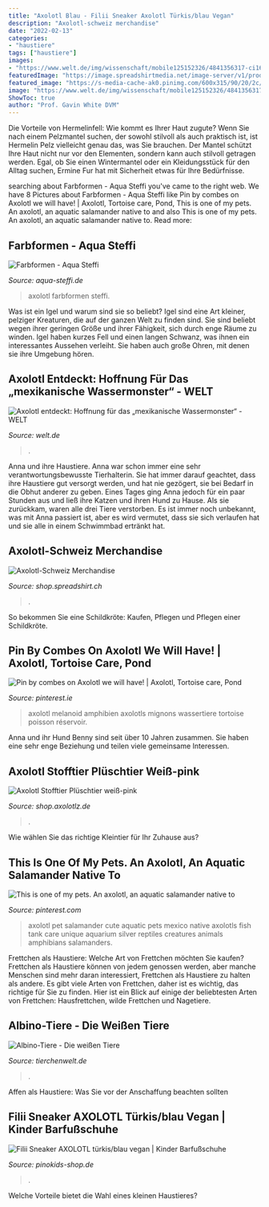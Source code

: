 ```yaml
---
title: "Axolotl Blau - Filii Sneaker Axolotl Türkis/blau Vegan"
description: "Axolotl-schweiz merchandise"
date: "2022-02-13"
categories:
- "haustiere"
tags: ["haustiere"]
images:
- "https://www.welt.de/img/wissenschaft/mobile125152326/4841356317-ci16x9-w880/In-this-Friday-Feb-21-2014-photo-a-y.jpg"
featuredImage: "https://image.spreadshirtmedia.net/image-server/v1/products/T20A2PA4347PT17X27Y0D131589858FS7489/views/1,width=500,height=500,appearanceId=2,backgroundColor=fff/axolotl-maenner-premium-hoodie.jpg"
featured_image: "https://s-media-cache-ak0.pinimg.com/600x315/90/20/2c/90202c5b25fa558da55288566295c7a4.jpg"
image: "https://www.welt.de/img/wissenschaft/mobile125152326/4841356317-ci16x9-w880/In-this-Friday-Feb-21-2014-photo-a-y.jpg"
ShowToc: true
author: "Prof. Gavin White DVM"
---
```



Die Vorteile von Hermelinfell: Wie kommt es Ihrer Haut zugute?
Wenn Sie nach einem Pelzmantel suchen, der sowohl stilvoll als auch praktisch ist, ist Hermelin Pelz vielleicht genau das, was Sie brauchen. Der Mantel schützt Ihre Haut nicht nur vor den Elementen, sondern kann auch stilvoll getragen werden. Egal, ob Sie einen Wintermantel oder ein Kleidungsstück für den Alltag suchen, Ermine Fur hat mit Sicherheit etwas für Ihre Bedürfnisse.

	

		
searching about Farbformen - Aqua Steffi you've came to the right web. We have 8 Pictures about Farbformen - Aqua Steffi like Pin by combes on Axolotl we will have! | Axolotl, Tortoise care, Pond, This is one of my pets. An axolotl, an aquatic salamander native to and also This is one of my pets. An axolotl, an aquatic salamander native to. Read more:
		
    
## Farbformen - Aqua Steffi

<img loading=lazy src="http://www.aqua-steffi.de/files/Uploads/Axolotl/Farben/mela-wild-adult.jpg" onerror="this.onerror=null;this.src='https://tse1.mm.bing.net/th?id=OIP.u6GMGr0CMIXUH3tH1LyyagHaFj&amp;pid=15.1';" alt="Farbformen - Aqua Steffi">

_Source: aqua-steffi.de_

>axolotl farbformen steffi. 

	

Was ist ein Igel und warum sind sie so beliebt?
Igel sind eine Art kleiner, pelziger Kreaturen, die auf der ganzen Welt zu finden sind. Sie sind beliebt wegen ihrer geringen Größe und ihrer Fähigkeit, sich durch enge Räume zu winden. Igel haben kurzes Fell und einen langen Schwanz, was ihnen ein interessantes Aussehen verleiht. Sie haben auch große Ohren, mit denen sie ihre Umgebung hören.

    
## Axolotl Entdeckt: Hoffnung Für Das „mexikanische Wassermonster“ - WELT

<img loading=lazy src="https://www.welt.de/img/wissenschaft/mobile125152326/4841356317-ci16x9-w880/In-this-Friday-Feb-21-2014-photo-a-y.jpg" onerror="this.onerror=null;this.src='https://tse3.mm.bing.net/th?id=OIP.SUGqd8R-hhzehdJlJQ0KdwHaEK&amp;pid=15.1';" alt="Axolotl entdeckt: Hoffnung für das „mexikanische Wassermonster“ - WELT">

_Source: welt.de_

>. 

	

Anna und ihre Haustiere.
Anna war schon immer eine sehr verantwortungsbewusste Tierhalterin. Sie hat immer darauf geachtet, dass ihre Haustiere gut versorgt werden, und hat nie gezögert, sie bei Bedarf in die Obhut anderer zu geben. Eines Tages ging Anna jedoch für ein paar Stunden aus und ließ ihre Katzen und ihren Hund zu Hause. Als sie zurückkam, waren alle drei Tiere verstorben. Es ist immer noch unbekannt, was mit Anna passiert ist, aber es wird vermutet, dass sie sich verlaufen hat und sie alle in einem Schwimmbad ertränkt hat.

    
## Axolotl-Schweiz Merchandise

<img loading=lazy src="https://image.spreadshirtmedia.net/image-server/v1/products/T20A2PA4347PT17X27Y0D131589858FS7489/views/1,width=500,height=500,appearanceId=2,backgroundColor=fff/axolotl-maenner-premium-hoodie.jpg" onerror="this.onerror=null;this.src='https://tse3.mm.bing.net/th?id=OIP.hick5CrhlcKQTFt1u4R28QHaHa&amp;pid=15.1';" alt="Axolotl-Schweiz Merchandise">

_Source: shop.spreadshirt.ch_

>. 

	

So bekommen Sie eine Schildkröte: Kaufen, Pflegen und Pflegen einer Schildkröte.

    
## Pin By Combes On Axolotl We Will Have! | Axolotl, Tortoise Care, Pond

<img loading=lazy src="https://i.pinimg.com/originals/5a/19/1c/5a191c352656dec718bdb9a51833bbcf.jpg" onerror="this.onerror=null;this.src='https://tse2.mm.bing.net/th?id=OIP.QFLwDl8IyYxBbwuvbZiy8gHaFi&amp;pid=15.1';" alt="Pin by combes on Axolotl we will have! | Axolotl, Tortoise care, Pond">

_Source: pinterest.ie_

>axolotl melanoid amphibien axolotls mignons wassertiere tortoise poisson réservoir. 

	

Anna und ihr Hund Benny sind seit über 10 Jahren zusammen. Sie haben eine sehr enge Beziehung und teilen viele gemeinsame Interessen.

    
## Axolotl Stofftier Plüschtier Weiß-pink

<img loading=lazy src="https://shop.axolotlz.de/744-panda_thickbox_default/axolotl-stofftier-weiss-pink.jpg" onerror="this.onerror=null;this.src='https://tse1.mm.bing.net/th?id=OIP.qpe2fxecNvU8M93w0HP2twHaId&amp;pid=15.1';" alt="Axolotl Stofftier Plüschtier weiß-pink">

_Source: shop.axolotlz.de_

>. 

	

Wie wählen Sie das richtige Kleintier für Ihr Zuhause aus?

    
## This Is One Of My Pets. An Axolotl, An Aquatic Salamander Native To

<img loading=lazy src="https://s-media-cache-ak0.pinimg.com/600x315/90/20/2c/90202c5b25fa558da55288566295c7a4.jpg" onerror="this.onerror=null;this.src='https://tse2.mm.bing.net/th?id=OIP.pGqTufPHXtHAvlE3_efG7wHaD4&amp;pid=15.1';" alt="This is one of my pets. An axolotl, an aquatic salamander native to">

_Source: pinterest.com_

>axolotl pet salamander cute aquatic pets mexico native axolotls fish tank care unique aquarium silver reptiles creatures animals amphibians salamanders. 

	

Frettchen als Haustiere: Welche Art von Frettchen möchten Sie kaufen?
Frettchen als Haustiere können von jedem genossen werden, aber manche Menschen sind mehr daran interessiert, Frettchen als Haustiere zu halten als andere. Es gibt viele Arten von Frettchen, daher ist es wichtig, das richtige für Sie zu finden. Hier ist ein Blick auf einige der beliebtesten Arten von Frettchen: Hausfrettchen, wilde Frettchen und Nagetiere.

    
## Albino-Tiere - Die Weißen Tiere

<img loading=lazy src="https://www.tierchenwelt.de/images/stories/haustiere/amphibien/axolotl_haustier_l.jpg" onerror="this.onerror=null;this.src='https://tse2.mm.bing.net/th?id=OIP.xueUdJfvSzyHO6bqZ06m1wHaE8&amp;pid=15.1';" alt="Albino-Tiere - Die weißen Tiere">

_Source: tierchenwelt.de_

>. 

	

Affen als Haustiere: Was Sie vor der Anschaffung beachten sollten

    
## Filii Sneaker AXOLOTL Türkis/blau Vegan | Kinder Barfußschuhe

<img loading=lazy src="https://www.pinokids-shop.de/media/image/12/2f/7d/filii-axolotl-turkis-2_600x600.jpg" onerror="this.onerror=null;this.src='https://tse4.mm.bing.net/th?id=OIP.FEA8w6_uj1UDrUTBqlymTAHaHa&amp;pid=15.1';" alt="Filii Sneaker AXOLOTL türkis/blau vegan | Kinder Barfußschuhe">

_Source: pinokids-shop.de_

>. 

	

Welche Vorteile bietet die Wahl eines kleinen Haustieres?

